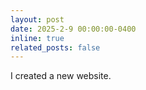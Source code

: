 ```yaml
---
layout: post
date: 2025-2-9 00:00:00-0400
inline: true
related_posts: false
---
```


I created a new website.
